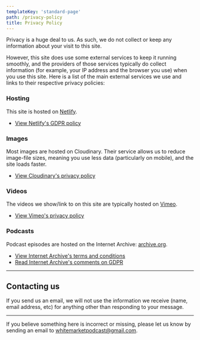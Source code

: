 ```yaml
---
templateKey: 'standard-page'
path: /privacy-policy
title: Privacy Policy
---
```


Privacy is a huge deal to us. As such, we do not collect or keep any information about your visit to this site.

However, this site does use some external services to keep it running smoothly, and the providers of those services typically do collect information (for example, your IP address and the browser you use) when you use this site. Here is a list of the main external services we use and links to their respective privacy policies:

### Hosting

This site is hosted on [Netlify](https://www.netlify.com/).

- [View Netlify's GDPR policy](https://www.netlify.com/gdpr/)

### Images

Most images are hosted on Cloudinary. Their service allows us to reduce image-file sizes, meaning you use less data (particularly on mobile), and the site loads faster.

- [View Cloudinary's privacy policy](https://cloudinary.com/privacy)

### Videos

The videos we show/link to on this site are typically hosted on [Vimeo](https://vimeo.com).

- [View Vimeo's privacy policy](https://vimeo.com/privacy)

### Podcasts

Podcast episodes are hosted on the Internet Archive: [archive.org](https://archive.org).

- [View Internet Archive's terms and conditions](https://archive.org/about/terms.php)
- [Read Internet Archive's comments on GDPR](https://archive.org/about/faqs.php#Accounts__Information)

---

## Contacting us

If you send us an email, we will not use the information we receive (name, email address, etc) for anything other than responding to your message.

---

If you believe something here is incorrect or missing, please let us know by sending an email to [whitemarketpodcast@gmail.com](mailto:whitemarketpodcast@gmail.com).
